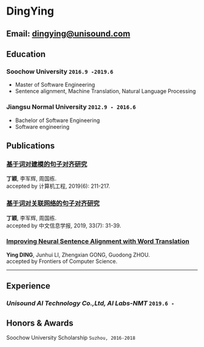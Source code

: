 
# DingYing

## Email: dingying@unisound.com
## Education

### **Soochow University** `2016.9 -2019.6`


- Master of Software Engineering
- Sentence alignment, Machine Translation, Natural Language Processing

### **Jiangsu Normal University** `2012.9 - 2016.6`


- Bachelor of Software Engineering
- Software engineering


## Publications


### [**基于词对建模的句子对齐研究**](http://www.cnki.com.cn/Article/CJFDTotal-JSJC201906034.htm)

**丁颖**, 李军辉, 周国栋. <br>
accepted by 计算机工程, 2019(6): 211-217. <br>


### [**基于词对关联网络的句子对齐研究**](http://jcip.cipsc.org.cn/CN/abstract/abstract2795.shtml)

**丁颖**, 李军辉, 周国栋. <br>
accepted by 中文信息学报, 2019, 33(7): 31-39. <br>


### [**Improving Neural Sentence Alignment with Word Translation**](https://hep-journal.oss-cn-beijing.aliyuncs.com/hep-wk/fileup/2095-2228/PDF/25591/1568787755741-1830602094.pdf?Expires=1579173761&OSSAccessKeyId=LTAIuKHpoKLDbF9n&Signature=rX2U9anmTPA4dpyqbjuePaUBJBk%3D)

**Ying DING**, Junhui LI, Zhengxian GONG, Guodong ZHOU. <br>
accepted by Frontiers of Computer Science. <br>

----

## Experience

### *Unisound AI Technology Co.,Ltd, AI Labs-NMT* `2019.6 - ` <br>


## Honors & Awards

Soochow University Scholarship `Suzhou, 2016-2018` <br>


<!-- ### Footer

Last updated: Juanary 2020 -->
